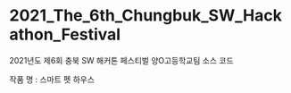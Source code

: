 # 2021_The_6th_Chungbuk_SW_Hackathon_Festival
2021년도 제6회 충북 SW 해커톤 페스티벌 양O고등학교팀 소스 코드

작품 명 : 스마트 펫 하우스
